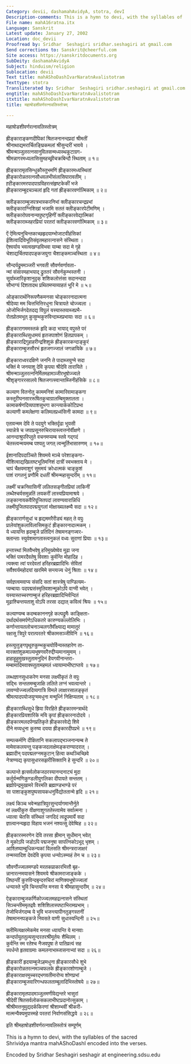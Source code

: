 ```yaml
---
Category: devii, dashamahAvidyA, stotra, devI
Description-comments: This is a hymn to devi, with the syllables of
File name: mahA16ratna.itx
Language: Sanskrit
Latest update: January 27, 2002
Location: doc_devii
Proofread by: Sridhar  Seshagiri sridhar.seshagiri at gmail.com
Send corrections to: Sanskrit@cheerful.com
Site access: https://sanskritdocuments.org
SubDeity: dashamahAvidyA
Subject: hinduism/religion
Sublocation: devii
Text title: mahAShoDashIvarNaratnAvalistotram
Texttype: stotra
Transliterated by: Sridhar  Seshagiri sridhar.seshagiri at gmail.com
engtitle: mahAShoDashIvarNaratnAvalistotram
itxtitle: mahAShoDashIvarNaratnAvalistotram
title: महाषोडशीवर्णरत्नावलिस्तोत्रम्

---
```

  
 महाषोडशीवर्णरत्नावलिस्तोत्रम्   
  
ह्रीङ्काराङ्कणदीपिकां श्रितजनानन्दप्रदां श्रीमतीं  
श्रीनाथाद्यमरार्चितङ्घ्रिकमलां श्रीसुन्दरीं भावये ।  
श्रीमन्मञ्जुलरत्नसानुविलसन्मध्यस्थकूटाग्रग-  
श्रीमन्नागरमध्यलासिसुमहच्छ्रीचक्रबिन्दौ स्थिताम् ॥ १॥  
  
ह्रीङ्कारामृतसिन्धुकौस्तुभमणिं ह्रीङ्कारमध्यस्थितां  
ह्रीङ्कारोन्नतरत्नसौधवलभीसंलासिपारावतीम् ।  
ह्ऱीङ्कारमरपादपाग्रविहरत्संहृष्टकेकीं भजे  
ह्रीङ्काराम्बुदचञ्चलां हृदि गतां ह्रीङ्कारवर्णात्मिकाम् ॥ २॥  
  
क्लीङ्काराम्बुजपत्रभास्करनिभां क्लीङ्कारचन्द्रप्रभां  
क्लीङ्काराग्निशिखां भजामि सततं क्लीङ्कारपेटीमणिम् ।  
क्लीङ्कारोपवनान्यपुष्टगृहिणीं क्लीङ्कारवेद्यात्मिकां  
क्लीङ्काराब्जहरप्रियां परतरां क्लीङ्कारवर्णात्मिकाम् ॥ ३॥  
  
ऐं ऐमित्यनुचिन्तकाच्छहृदयाम्भोजाटवीहंसिकां  
ईशित्वादिविभूतिसंवृतमहारत्नासने संस्थिता ।  
ऐश्वर्याय भवत्वखण्डविभवा याम्बा सदा मे गृहे  
चेशाद्यर्चितपादपङ्कजयुगा चैशाङ्कमञ्चस्थिता ॥ ४॥  
  
सौन्दर्यद्रुममञ्जरी भगवती सौवर्णवर्णावता-  
न्मां संसारमहाभयाद् द्रुततरं सौवर्नकुम्भस्तनी ।  
सूर्याब्जारिकृशानुदृक् शशिकलोत्तंसा सदानन्ददा  
सौभाग्यं दिशतादथ प्रथितमप्यव्याहतं भूरि मे ॥ ५॥  
  
ओङ्कारार्थनिरूपणैकमनसा चोङ्कारनादात्मना  
श्रीदेव्या मम चित्तभित्तिरधुना चित्रायते चोज्ज्वला ।  
ओजोभिर्जगदेतदद्य विपुलं यस्यास्तयाब्जप्रभै-  
रोतप्रोतमभूत् कुसुम्भकुरुविन्दाब्जप्रभायाः सदा ॥ ६॥  
  
ह्रीङ्कारागममस्तकं हृदि कदा भायाद् वपुस्ते परं  
ह्रीङ्काराब्धिसुधामयं हृतजपाशोणं हितप्रापकम् ।  
ह्रीङ्काराद्रिगुहाहरीन्द्रशिशुकं ह्रीङ्कारकन्दाङ्कुरं  
ह्रीङ्काराम्बुजसौरभं हृतजगज्जालं जगन्नायिके ॥ ७॥  
  
ह्रीङ्काराध्वरदक्षिणे जननि ते पादाब्जयुग्मे सदा  
भक्तिं मे जनयाशु देवि कृपया श्रीदेवि तारायिते ।  
श्रीमन्मञ्जुलरत्ननिर्मितमहामञ्जीरभूषोज्ज्वले  
श्रीशृङ्गाररसालये श्रितजगत्स्वान्ताब्जिनीहंसिके ॥ ८॥  
  
कल्याण वितनोतु काममनिशं कामारिवामाङ्कगा  
कस्तूरीघनसाररूषितकुचाग्रालम्बिमुक्तालता ।  
कामाकर्षणदिव्यपाशसुभगा कान्त्यार्ककोटिप्रभा  
कल्याणी कमलेक्षणा कलिमलप्रध्वंसिनी कामदा ॥ ९॥  
  
एतावन्मम देवि ते पदयुगे भक्तिर्दृढा भूयसी  
स्यान्नेत्रे च जपाप्रसूनरुचिरायास्त्वत्तनोर्वीक्षणे ।  
आनन्दाश्रुपरिप्लुते वचनमप्यम्ब स्तवे गद्गदं  
चेतस्त्वन्मयमम्ब पश्यतु जगत् त्वन्मूर्तिभासारुणम् ॥ १०॥  
  
ईशानादिपदाञ्चिते शिवमये मञ्चे परेशाङ्कगा-  
मीशित्वाद्यखिलाष्टभूतिमनिशं दात्रीं स्वभक्ताय मे ।  
चापं चैक्षवमाशुगं सुममयं क्रोधात्मकं चाङ्कुशं  
पाशं रागतनुं प्रणौमि दधतीं श्रीमन्महासुन्दरीम् ॥ ११॥  
  
लक्ष्मीं चक्रनिवासिनीं ललितसङ्गीतप्रियां लाकिनीं  
लब्धैश्चर्यसमुन्नतिं लयकरीं लास्यप्रियामाश्रये ।  
लङ्कानायकवैरिपूजितपदां लावण्यवारान्निधिं  
लक्ष्मीपूजितपादपद्मयुगलां मोक्षाख्यलक्ष्म्यै सदा ॥ १२॥  
  
ह्रीङ्कारार्णसुधां च हृद्यममरैरीड्यं महत् ते वपुः  
प्रालेयांशुकलाविलासिमकुटं ह्रीङ्कारनादात्मकम् ।  
ये ध्यायन्ति हृदम्बुजे प्रतिदिनं तेषामनङ्गज्वर-  
क्लान्ताः स्युर्वशमागतास्त्वनुकलं वध्वः सुराणां प्रियाः ॥ १३॥  
  
हन्तास्थां मितवैभवेषु हरिमुख्येष्वेव मूढा जना  
भक्तिं पामरदैवतेषु विवशाः कुर्वन्ति मोहादिह ।  
त्यक्त्वा त्वां परदेवतां हरिहरब्रह्मादिभिः सेवितां  
सर्वैश्वर्यमहोदयां खरमिमे सन्त्यज्य धेनुं श्रिताः ॥ १४॥  
  
सर्वज्ञत्वमवाप्य संसदि सतां शास्त्रेषु पाण्डित्यम-  
प्यम्बायाः पदपद्मसंस्मृतिवशान्मूकोऽपि वाग्मी भवेत् ।  
यस्यास्तच्चरणाम्बुजं हरिहरब्रह्मादिभिर्वन्दितं  
मूढाश्चिन्तयताशु वोऽपि तरसा दद्यात् कवित्वं श्रियः ॥ १५॥  
  
कल्याण्यम्ब कदम्बकाननगृहे कल्पद्रुमैः काङ्क्षिता-  
दर्थादर्थसमर्पणेऽधिकतरे कारुण्यकल्लोलिभिः ।  
कर्णान्तायतलोचनाञ्चलगतैर्वीक्ष्याद्य मामातुरं  
रक्षासु त्रिपुरे परात्परतरे श्रीकामसञ्जीविनि ॥ १६॥  
  
हस्त्युत्तुङ्गपृथूरुकुम्भकुचयोर्विन्यस्तहारेण ता-  
मारक्तांशुकमाल्यभूषणवरैरुद्दीप्यमानामुमाम् ।  
हाहाहूहुमुखस्तुतामनुदिनं हैयगवीनान्तरा-  
मम्बामादिमवाक्स्तुतामहमलं ध्यायाम्यभीष्टाप्तये ॥ १७॥  
  
लब्धज्ञानसुधाकरेण मनसा लक्ष्यीकृतं ते वपुः  
सद्भिः सन्ततमम्बुजाक्षि ललिते लग्नं भवत्वान्तरे ।  
लावण्योज्ज्वलदिव्यगात्रि विमले लाक्षारसालङ्कृतं  
श्रीमत्पादपयोजयुग्ममधुना मन्मूर्ध्नि निक्षिप्यताम् ॥ १८॥  
  
ह्रीङ्काराब्धिसुधे ह्रिया विरहिते ह्रीङ्कारमन्त्रार्थदे  
ह्रीङ्कारप्रियशारिके मयि कृपां ह्रीङ्कारनादोदये ।  
ह्रीङ्कारमलदर्पणप्रतिकृते ह्रीङ्कारवेद्ये शिवे  
दीने मय्यधुना कुरुष्व दयया ह्रीङ्कारदीपप्रभे ॥ १९॥  
  
सम्पत्कर्मणि दीक्षितानि सकलापद्भञ्जनान्यम्ब ते  
मामेवाकलयन्तु पङ्कजदलाक्षेमङ्कराण्यादरात् ।  
ब्रह्मादीन् पदपद्मलग्नमकुटान् हित्वा कथञ्चिच्छिवे  
नेत्राण्यद्य कृपासुधारसझरीसिक्तानि हे सुन्दरि ॥ २०॥  
  
कल्पान्ते हृत्सर्वलोकजठरस्यानन्दनाट्यं मुदा  
कर्तुर्यन्मणिकुण्डलीयुगलिका दीपायते सन्ततम् ।  
ब्रह्मोपेन्द्रमुखामरे विरमति ब्रह्माण्डभाण्डे परं  
सा पाशाङ्कुशपुष्पसायकधनुर्विद्योततान्मे हृदि ॥ २१॥  
  
लक्ष्यं किञ्च भवेन्महात्रिपुरसुन्दर्यागमान्तैर्नुते  
मां लक्ष्यीकुरु वीक्षणाशुगततेस्त्वामेव सर्वात्मना ।  
ध्यात्वा चेतसि संस्थितं जगदिदं त्वद्रूपमार्ये सदा  
ज्ञात्वानन्यहृदा विहाय भजनं नश्यत्सु देवेष्विह ॥ २२॥  
  
ह्रीङ्कारस्मरणेन देवि तरसा ह्रीमान् सुधीमान् भवेत्  
ते मूकोऽपि जडोऽपि पद्मजनुषा सापत्निकोऽभूद् भृशम् ।  
आश्लिष्याम्बुधिकन्यकां विलसति श्रीमन्त्रराजाक्षरं  
तन्मय्यादिश देवदेवि कृपया धन्योऽस्म्यहं तेन च ॥ २३॥  
  
सौवर्णोज्ज्वलमण्डपे मरतकप्राकारभित्तौ बृह-  
न्नानारत्नमयासने शिवमये श्रीकामराजाङ्कके ।  
तिष्ठन्तीं कुरुविन्दबृन्दरुचिरां माणिक्यभूषोज्ज्वलां  
धन्यास्ते भुवि चिन्तयन्ति मनसा ये श्रीमहासुन्दरीम् ॥ २४॥  
  
ऐङ्काराम्बुजकर्णिकोज्ज्वलमहद्रत्नासने संस्थितां  
सिञ्चन्तीममृतद्रवैः शशिशिलास्पष्टाभिरामप्रभाम् ।  
तेजोभिर्जगदम्ब ये भुवि भजन्त्यापीनतुङ्गस्तनीं  
तेषामाननपङ्कजे निवसते वाणी सुधास्यन्दिनी ॥ २५॥  
  
क्लीमित्यक्षरमेकमेव मनसा ध्यायन्ति ये मानवाः  
कन्दर्पायुततुल्यसुन्दरतरश्रीमूर्तयः शैथिलम् ।  
कुर्वन्ति स्म रतेश्च नैजवपुषा ते पातिव्रत्यं सह  
स्पर्धन्ते हृतवाग्रमाः कमलनाभाब्जासनाभ्यां सदा ॥ २६॥  
  
ह्रीङ्कारीं हृदयाम्बुजेऽहमधुना ह्रीङ्कारसौधे शुभे  
ह्रीङ्कारोन्नतरत्नमञ्चफलके ह्रीङ्कारशोणाम्बुजे ।  
ह्रीङ्काराक्षरमुच्चरद्भगवतीमारोप्य शोणप्रभां  
ह्रीङ्काराम्बुजवारिगन्धफलताम्बूलादिभिस्तोषये ॥ २७॥  
  
ह्रीङ्कारामृतपादमञ्जुलमणीवेद्यन्तरे भासुरां  
श्रीदेवीं श्रितसर्वलोकसकलाभीष्टप्रदानोत्सुकाम् ।  
श्रीश्रीमत्तनुमुद्यदर्ककिरणां श्रीशाम्भवीं श्रीकरी-  
मात्मन्यैक्यमुपास्महे परतरां निर्वाणसंसिद्धये ॥ २८॥  
  
इति श्रीमहाषोडशीवर्णरत्नावलिस्तोत्रं सम्पूर्णम्  
  
  
  
This is a hymn to devi, with the syllables of the sacred  
Shrividya mantra mahAShoDashI encoded into the verses.  
  
Encoded by Sridhar Seshagiri seshagir at engineering.sdsu.edu  
  
  
